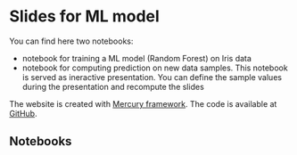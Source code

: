 # Slides for ML model

You can find here two notebooks:

- notebook for training a ML model (Random Forest) on Iris data
- notebook for computing prediction on new data samples. This notebook is served as ineractive presentation. You can define the sample values during the presentation and recompute the slides

The website is created with <a href="https://github.com/mljar/mercury" target="_blank">Mercury framework</a>. The code is available at <a href="https://github.com/pplonski/ml-model-slides" target="_blank">GitHub</a>.

## Notebooks
